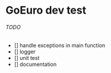 # GoEuro dev test

###### TODO

- [] handle exceptions in main function
- [] logger
- [] unit test
- [] documentation
